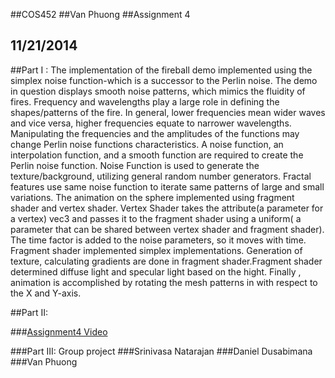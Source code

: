 ##COS452
##Van Phuong
##Assignment 4
## 11/21/2014

##Part I :
The implementation of the fireball demo implemented using the simplex noise function-which is a successor to the Perlin noise. The demo in question displays smooth noise patterns, which mimics the fluidity of fires. Frequency and wavelengths play a large role in defining the shapes/patterns of the fire. In general, lower frequencies mean wider waves and vice versa, higher frequencies equate to narrower wavelengths.  Manipulating the frequencies and the amplitudes of the functions may change Perlin noise functions characteristics.  A noise function, an interpolation function, and a smooth function are required to create the Perlin noise function.Noise Function is used to generate the texture/background, utilizing general random number generators. Fractal features use same noise function to iterate same patterns of large and small variations. 
The animation on the sphere implemented using fragment shader and vertex shader.
Vertex Shader takes the attribute(a parameter for a vertex) vec3 and passes it to the fragment shader using a uniform( a parameter that can be shared between vertex shader and fragment shader). The time factor is added to the noise parameters, so it moves with time. 
Fragment shader implemented simplex implementations. Generation of texture, calculating gradients are done in fragment shader.Fragment shader determined diffuse light and specular light based on the hight. Finally , animation is accomplished by rotating the mesh patterns in with respect to the X and Y-axis. ##Part II: 

###[Assignment4 Video](https://youtu.be/0k1NMObt2DA)
	

###Part III: 
Group project 
###Srinivasa Natarajan
###Daniel Dusabimana
###Van Phuong 